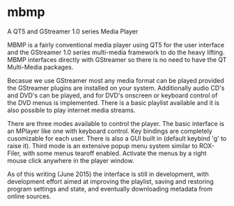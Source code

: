 # mbmp
A QT5 and GStreamer 1.0 series Media Player

MBMP is a fairly conventional media player using QT5 for the user interface and the
GStreamer 1.0 series multi-media framework to do the heavy lifting.  MBMP 
interfaces directly with GStreamer so there is no need to have the
QT Multi-Media packages.  

Becasue we use GStreamer most any media format can be played provided the GStreamer
plugins are installed on your system.  Additionally audio CD's and DVD's can be 
played, and for DVD's onscreen or keyboard control of the DVD menus is implemented.
There is a basic playlist available and it is also possible to play internet media
streams.

There are three modes available to control the player.  The basic interface is
an MPlayer like one with keyboard control.  Key bindings are completely cusomizable
for each user.  There is also a GUI built in (default keybind 'g' to raise it).
Third mode is an extensive popup menu system similar to ROX-Filer, with some menus
tearoff enabled.  Activate the menus by a right mouse click anywhere in the player window.

As of this writing (June 2015) the interface is still in development, with 
development effort aimed at improving the playlist, saving and restoring
program settings and state, and eventually downloading metadata from online
sources.
